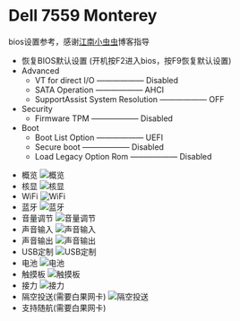 # Dell 7559 Monterey

bios设置参考，感谢[江南小虫虫](https://segmentfault.com/a/1190000020642944?utm_source=tag-newest)博客指导
- 恢复BIOS默认设置 (开机按F2进入bios，按F9恢复默认设置)
- Advanced
  - VT for direct I/O —————— Disabled
  - SATA Operation —————— AHCI
  - SupportAssist System Resolution —————— OFF
- Security
  - Firmware TPM  —————— Disabled  
- Boot
  - Boot List Option —————— UEFI
  - Secure boot —————— Disabled
  - Load Legacy Option Rom —————— Disabled

* 概览
  ![概览](https://github.com/worship76/dell7559_Hackintosh_Monterey/blob/master/monterey_images/MacOS%20Monterey.png)
* 核显
  ![核显](https://github.com/worship76/dell7559_Hackintosh_Monterey/blob/master/monterey_images/核显.png)
* WiFi
  ![WiFi](https://github.com/worship76/dell7559_Hackintosh_Monterey/blob/master/monterey_images/WiFI.png)
* 蓝牙
  ![蓝牙](https://github.com/worship76/dell7559_Hackintosh_Monterey/blob/master/monterey_images/蓝牙.png)
* 音量调节
  ![音量调节](https://github.com/worship76/dell7559_Hackintosh_Monterey/blob/master/monterey_images/音量调节.png)
* 声音输入
  ![声音输入](https://github.com/worship76/dell7559_Hackintosh_Monterey/blob/master/monterey_images/声音输入.png)
* 声音输出
  ![声音输出](https://github.com/worship76/dell7559_Hackintosh_Monterey/blob/master/monterey_images/声音输出.png)
* USB定制
  ![USB定制](https://github.com/worship76/dell7559_Hackintosh_Monterey/blob/master/monterey_images/USB定制.png)
* 电池
  ![电池](https://github.com/worship76/dell7559_Hackintosh_Monterey/blob/master/monterey_images/电池节能选项.png)
* 触摸板
  ![触摸板](https://github.com/worship76/dell7559_Hackintosh_Monterey/blob/master/monterey_images/触摸板.png)
* 接力
  ![接力](https://github.com/worship76/dell7559_Hackintosh_Monterey/blob/master/monterey_images/接力.png)
* 隔空投送(需要白果网卡)
  ![隔空投送](https://github.com/worship76/dell7559_Hackintosh_Monterey/blob/master/monterey_images/隔空投送.png)
* 支持随航(需要白果网卡)
